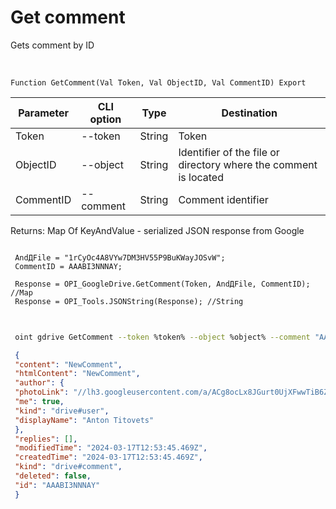 ﻿---
sidebar_position: 2
---

# Get comment
 Gets comment by ID


<br/>


`Function GetComment(Val Token, Val ObjectID, Val CommentID) Export`

 | Parameter | CLI option | Type | Destination |
 |-|-|-|-|
 | Token | --token | String | Token |
 | ObjectID | --object | String | Identifier of the file or directory where the comment is located |
 | CommentID | --comment | String | Comment identifier |

 
 Returns: Map Of KeyAndValue - serialized JSON response from Google





```bsl title="Code example"
 
 AndДFile = "1rCyOc4A8VYw7DM3HV55P9BuKWayJOSvW";
 CommentID = AAABI3NNNAY;
 
 Response = OPI_GoogleDrive.GetComment(Token, AndДFile, CommentID); //Map
 Response = OPI_Tools.JSONString(Response); //String
 
```
	


```sh title="CLI command example"
 
 oint gdrive GetComment --token %token% --object %object% --comment "AAABI3NNNAY"

```

```json title="Result"
 {
 "content": "NewComment",
 "htmlContent": "NewComment",
 "author": {
 "photoLink": "//lh3.googleusercontent.com/a/ACg8ocLx8JGurt0UjXFwwTiB6ZoDPWslW1EnfCTahrwrIllM6Q=s50-c-k-no",
 "me": true,
 "kind": "drive#user",
 "displayName": "Anton Titovets"
 },
 "replies": [],
 "modifiedTime": "2024-03-17T12:53:45.469Z",
 "createdTime": "2024-03-17T12:53:45.469Z",
 "kind": "drive#comment",
 "deleted": false,
 "id": "AAABI3NNNAY"
 }
```
